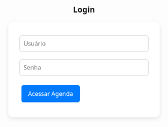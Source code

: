 <!DOCTYPE html>
<html lang="pt-BR">
<head>
  <meta charset="UTF-8" />
  <meta name="viewport" content="width=device-width, initial-scale=1.0" />
  <title>Agenda de Licitações</title>
  <style>
    * {
      box-sizing: border-box;
      font-family: 'Segoe UI', Tahoma, Geneva, Verdana, sans-serif;
    }

    body {
      margin: 0;
      padding: 0;
      background: #f5f7fa;
      color: #333;
    }

    h2 {
      text-align: center;
      margin-top: 30px;
    }

    #loginForm, #agenda {
      max-width: 900px;
      margin: 20px auto;
      background: white;
      padding: 30px;
      border-radius: 12px;
      box-shadow: 0 4px 12px rgba(0,0,0,0.1);
    }

    input, select {
      width: 100%;
      padding: 10px;
      margin: 5px 0 15px;
      border: 1px solid #ccc;
      border-radius: 6px;
      font-size: 16px;
    }

    button {
      background-color: #007bff;
      color: white;
      padding: 12px 18px;
      border: none;
      border-radius: 6px;
      font-size: 16px;
      margin: 10px 5px;
      cursor: pointer;
      transition: background-color 0.3s ease;
    }

    button:hover {
      background-color: #0056b3;
    }

    .button-group {
      display: flex;
      flex-wrap: wrap;
      justify-content: center;
    }

    table {
      width: 100%;
      border-collapse: collapse;
      margin-top: 20px;
    }

    th, td {
      padding: 10px;
      border: 1px solid #ccc;
      text-align: left;
    }

    th {
      background-color: #007bff;
      color: white;
      position: sticky;
      top: 0;
    }

    .destaque {
      background-color: #28a745 !important;
      color: white;
    }
  </style>
</head>
<body>
  <div id="login">
    <h2>Login</h2>
    <form id="loginForm">
      <input type="text" id="usuario" placeholder="Usuário" required />
      <input type="password" id="senha" placeholder="Senha" required />
      <button type="submit">Acessar Agenda</button>
    </form>
  </div>

  <div id="agenda" style="display: none;">
    <h2>Agenda de Licitações</h2>
    <audio id="alertaSom" src="https://www.soundjay.com/button/beep-07.wav"></audio>
    
    <div class="button-group">
      <button onclick="ordenarTabela()">📅 Ordenar por Data</button>
      <button onclick="adicionarNovaLinha()">➕ Adicionar Nova Linha</button>
      <button onclick="fecharPlanilha()">💾 Fechar e Salvar</button>
    </div>

    <table id="tabela">
      <thead>
        <tr>
          <th>Empresa</th>
          <th>Pregão/Dispensa</th>
          <th>UASG</th>
          <th>Órgão</th>
          <th>Estado</th>
          <th>Portal</th>
          <th>Descrição</th>
          <th>Horário</th>
          <th>Edital</th>
        </tr>
      </thead>
      <tbody></tbody>
    </table>
  </div>

  <script>
    const usuarios = { "BH": "123", "HDF": "321" };

    document.getElementById("loginForm").addEventListener("submit", function (event) {
      event.preventDefault();
      const usuario = document.getElementById("usuario").value.trim();
      const senha = document.getElementById("senha").value.trim();
      if (usuarios[usuario] === senha) {
        document.getElementById("login").style.display = "none";
        document.getElementById("agenda").style.display = "block";
        carregarDados();
        alert("Login bem-sucedido!");
      } else {
        alert("Usuário ou senha incorretos!");
      }
    });

    function adicionarNovaLinha(dado = {}) {
      const tabela = document.getElementById("tabela").getElementsByTagName("tbody")[0];
      const novaLinha = tabela.insertRow();
      const colunas = ["empresa", "pregao", "uasg", "orgao", "estado", "portal", "descricao", "horario", "edital"];
      colunas.forEach(coluna => {
        const celula = novaLinha.insertCell();
        const input = document.createElement("input");
        input.type = coluna === "horario" ? "datetime-local" : "text";
        input.name = coluna;
        input.value = dado[coluna] || "";
        celula.appendChild(input);
      });
    }

    function salvarDados() {
      const dados = [];
      document.querySelectorAll("#tabela tbody tr").forEach(linha => {
        const obj = {};
        linha.querySelectorAll("input").forEach(input => {
          obj[input.name] = input.value;
        });
        dados.push(obj);
      });
      localStorage.setItem("agendaLicitacoes", JSON.stringify(dados));
    }

    function carregarDados() {
      const dados = JSON.parse(localStorage.getItem("agendaLicitacoes")) || [];
      dados.forEach(dado => adicionarNovaLinha(dado));
      destacarPrimeiraLinha();
    }

    function fecharPlanilha() {
      salvarDados();
      alert("Planilha salva com sucesso!");
    }

    function ordenarTabela() {
      const tabela = document.getElementById("tabela").getElementsByTagName("tbody")[0];
      const linhas = Array.from(tabela.rows);
      linhas.sort((a, b) => {
        const dataA = new Date(a.cells[7].querySelector("input").value);
        const dataB = new Date(b.cells[7].querySelector("input").value);
        return dataA - dataB;
      });
      linhas.forEach(linha => tabela.appendChild(linha));
      destacarPrimeiraLinha();
    }

    function destacarPrimeiraLinha() {
      const tabela = document.getElementById("tabela").getElementsByTagName("tbody")[0];
      Array.from(tabela.rows).forEach(row => row.classList.remove("destaque"));
      let primeiraData = null;
      let linhaDestaque = null;
      Array.from(tabela.rows).forEach(row => {
        const dataStr = row.cells[7].querySelector("input").value;
        const data = new Date(dataStr);
        if (!primeiraData || data < primeiraData) {
          primeiraData = data;
          linhaDestaque = row;
        }
      });
      if (linhaDestaque) linhaDestaque.classList.add("destaque");
    }
  </script>
</body>
</html>
